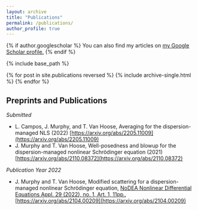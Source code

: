 ```yaml
---
layout: archive
title: "Publications"
permalink: /publications/
author_profile: true
---
```


{% if author.googlescholar %}
  You can also find my articles on <u><a href="{{author.googlescholar}}">my Google Scholar profile</a>.</u>
{% endif %}

{% include base_path %}

{% for post in site.publications reversed %}
  {% include archive-single.html %}
{% endfor %}

## Preprints and Publications

*Submitted*

- L. Campos, J. Murphy, and T. Van Hoose, Averaging for the dispersion-managed NLS (2022) [https://arxiv.org/abs/2205.11009](https://arxiv.org/abs/2205.11009)
- J. Murphy and T. Van Hoose, Well-posedness and blowup for the dispersion-managed nonlinear Schrödinger equation (2021) [https://arxiv.org/abs/2110.08372](https://arxiv.org/abs/2110.08372)
  
*Publication Year 2022*

- J. Murphy and T. Van Hoose, Modified scattering for a dispersion-managed nonlinear Schrödinger equation, [NoDEA Nonlinear Differential Equations Appl. 29 (2022), no. 1, Art. 1, 11pp.](https://link.springer.com/article/10.1007/s00030-021-00731-6), [https://arxiv.org/abs/2104.00209](https://arxiv.org/abs/2104.00209)